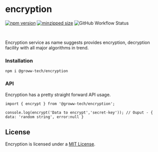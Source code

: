 # encryption 
 [![npm version](https://img.shields.io/npm/v/@groww-tech/encryption?color=51C838)](https://www.npmjs.com/package/@groww-tech/encryption) 
 [![minzipped size](https://img.shields.io/bundlephobia/minzip/@groww-tech/encryption)](https://bundlephobia.com/package/@groww-tech/encryption)
 ![GitHub Workflow Status](https://img.shields.io/github/workflow/status/Groww/webster/ENCRYPTION_BUILD?color=51C838)

<br/>

Encryption service as name suggests provides encryption, decryption facility with all major algorithms in trend.


### Installation

```
npm i @groww-tech/encryption
```

### API

Encryption has a pretty straight forward API usage.

```
import { encrypt } from '@groww-tech/encryption';

console.log(encrypt('Data to encrypt','secret-key')); // Ouput - { data: 'random string', error:null }
```

## License

Encryption is licensed under a [MIT License](./LICENSE).
